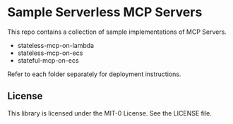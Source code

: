 # Sample Serverless MCP Servers

This repo contains a collection of sample implementations of MCP Servers.  

* stateless-mcp-on-lambda
* stateless-mcp-on-ecs
* stateful-mcp-on-ecs

Refer to each folder separately for deployment instructions. 

## License

This library is licensed under the MIT-0 License. See the LICENSE file.

